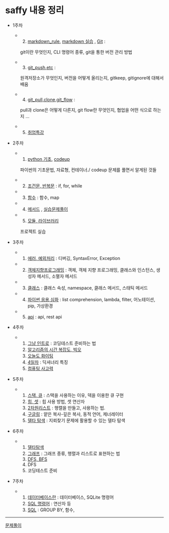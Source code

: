 # saffy 내용 정리

- 1주차

  - 2. [markdown_rule](./D1_2/markdown_rule.md),   [markdown 실습](./D1_2/markdown_practice_0705.md) , [Git](./D1_2/git_info.md) : 

    git이란 무엇인지, CLI 명령어 종류, git을 통한 버전 관리 방법

  - 3.  [git_push,etc](./D1_3/D3_git_push,ignore,keep.md) : 

    원격저장소가 무엇인지, 버전을 어떻게 올리는지, gitkeep, gitignore에 대해서 배움

  - 4. [git_pull,clone,git_flow](./D1_4/git_flow,etc.md) :
    
    pull과 clone은 어떻게 다른지, git flow란 무엇인지, 협업을 어떤 식으로 하는지 ...

  - 5. [취업특강](./D1_5/취업특강.md)

- 2주차

  - 1. [python 기초](./D2_1/python_1.md), [codeup](./D2_1/codeup.md)

    파이썬의 기초문법, 자료형, 컨테이너./ codeup 문제를 풀면서 알게된 것들

  - 2. [조건문, 반복문](./D2_2/python_2.md) : if, for, while

  - 3. [함수](./D2_3/python_3.md) : 함수, map

  - 4. [메서드](./D2_4/python_4.md) , [실습문제풀이](./D2_4/실습문제)

  - 5. [모듈, 라이브러리](./D2_5./python5.md)

    프로젝트 실습

- 3주차

  - 1. [에러, 예외처리](./D3_1/error.md) : 디버깅, SyntaxError, Exception

  - 2. [객체지향프로그래밍](./D3_2/python_oop.md) : 객체, 객체 지향 프로그래밍, 클래스와 인스턴스, 생성자 메서드, 소멸자 메서드

  - 3. [클래스](./D3_3/python_oop2.md) : 클래스 속성, namespace, 클래스 메서드, 스태틱 메서드

  - 4. [파이썬 응용,심화](./D3_4/python+.md) : list comprehension, lambda, filter, 어노테이션, pip, 가상환경
  - 5. [api](./D3_5/python_api.md) : api, rest api

- 4주차

  - 1. [그냥 인트로](./D4_1/howtopreparect.md) : 코딩테스트 준비하는 법
    2. [알고리즘의 시간 복잡도, 빅오](./D4_2/시간복잡도,빅오.md) 
    3. [오늘도 화이팅](./D4_3/algorithm2.md)
    4. [4일차](./D4_4/algorithm3.md) : 딕셔너리 특징
    5. [컴퓨팅 사고력](./D4_5/컴퓨테이셔널띵킹.md)


- 5주차
  - 1. [스택, 큐](./D5_1/스택,큐.md) : 스택을 사용하는 이유, 덱을 이용한 큐 구현
    1. [힙, 셋](./D5_2/heap,set.md) : 힙 사용 방법, 셋 연산자
    1. [2차원리스트](./D5_3/2차원리스트.md) : 행렬을 만들고, 사용하는 법. 
    1. [구글링](./D5_4/복사,동적.md) : 얕은 복사-깊은 복사, 동적 언어, 제너레이터
    1. [델타 탐색](./D5_5/델타이동,탐색.md) : 지뢰찾기 문제에 활용할 수 있는 델타 탐색
- 6주차

  - 1. [델타탐색](./D6_1/brutefouce,delta.md)
    2. [그래프](./D6_2/그래프.md) : 그래프 종류, 행렬과 리스트로 표현하는 법
    3. [DFS, BFS](./D6_3/dfs,bfs.md)
    4. DFS 
    5. 코딩테스트 준비

- 7주차

  - 1. [데이터베이스란](./D7_1/DB1.md) : 데이터베이스, SQLite 명령어
    2. [SQL 명령어](./D7_2/DB2.md) : 연산자 등
    3. [SQL](./D7_3/DB3.md) : GROUP BY, 함수, 


---

[문제풀이]()

